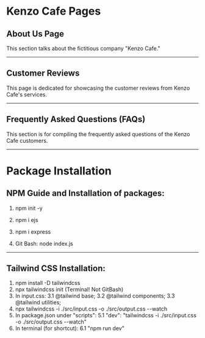 # Kenzo Cafe Pages

## About Us Page

This section talks about the fictitious company "Kenzo Cafe."

---

## Customer Reviews

This page is dedicated for showcasing the customer reviews from Kenzo Cafe's services.

---

## Frequently Asked Questions (FAQs)

This section is for compiling the frequently asked questions of the Kenzo Cafe customers.

---

# Package Installation

## NPM Guide and Installation of packages:

1. npm init -y
2. npm i ejs
3. npm i express

4. Git Bash: node index.js

---

## Tailwind CSS Installation:

1. npm install -D tailwindcss
2. npx tailwindcss init (Terminal! Not GitBash)
3. In input.css:
    3.1 @tailwind base;
    3.2 @tailwind components;
    3.3 @tailwind utilities;
4. npx tailwindcss -i ./src/input.css -o ./src/output.css --watch
5. In package.json under "scripts":
    5.1 "dev": "tailwindcss -i ./src/input.css -o ./src/output.css --watch"
6. In terminal (for shortcut):
    6.1 "npm run dev"
